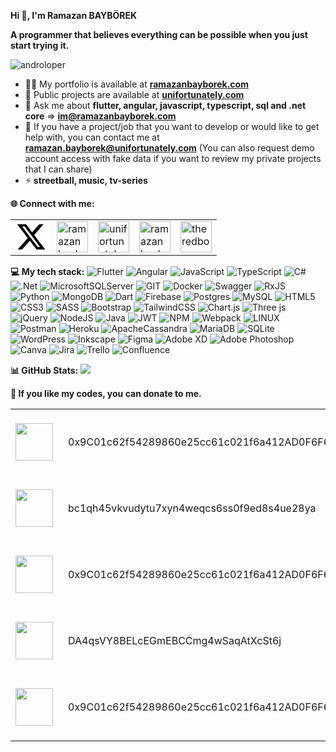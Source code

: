 **Hi 👋, I'm Ramazan BAYBÖREK**

**A programmer that believes everything can be possible when you just start trying it.**

<img src="https://komarev.com/ghpvc/?username=androloper&label=Profile%20views&color=9745f5&style=plastic" alt="androloper" />

- 👨‍💻 My portfolio is available at <a href="https://ramazanbayborek.com" target="blank">**ramazanbayborek.com**</a>
- 🏢 Public projects are available at <a href="https://unifortunately.com" target="blank">**unifortunately.com**</a>
- 💬 Ask me about **flutter, angular, javascript, typescript, sql and .net core** => **im@ramazanbayborek.com** 
- 💼 If you have a project/job that you want to develop or would like to get help with, you can contact me at **ramazan.bayborek@unifortunately.com** (You can also request demo account access with fake data if you want to review my private projects that I can share)
- ⚡ **streetball, music, tv-series**

**🌐  Connect with me:**
<table>
<tr>
<td><a href="https://twitter.com/havetodevelop" target="_blank">
<svg xmlns="http://www.w3.org/2000/svg" height="50" viewBox="0 0 512 512"><path d="M389.2 48h70.6L305.6 224.2 487 464H345L233.7 318.6 106.5 464H35.8L200.7 275.5 26.8 48H172.4L272.9 180.9 389.2 48zM364.4 421.8h39.1L151.1 88h-42L364.4 421.8z"/></svg></a></td>
<td valign="top"><a href="https:wa.me/905060526793?text=hello,%20im%20comin%20from%20your%20github%20profile." target="_blank">
<img align="center" src="https://raw.githubusercontent.com/rahuldkjain/github-profile-readme-generator/888aff31e1d26dd2a6acf6afebbc34970aeb0118/src/images/icons/Social/whatsapp.svg" alt="ramazanbayborek" height="50" width="50" /></a></td> 
<td valign="top"><a href="https://instagram.com/unifortunately" target="_blank">
<img align="center" src="https://raw.githubusercontent.com/rahuldkjain/github-profile-readme-generator/master/src/images/icons/Social/instagram.svg" alt="unifortunately" height="50" width="50" /></a></td>
<td valign="top"><a href="https://linkedin.com/in/ramazanbayborek" target="_blank">
<img align="center" src="https://raw.githubusercontent.com/rahuldkjain/github-profile-readme-generator/master/src/images/icons/Social/linked-in-alt.svg" alt="ramazanbayborek" height="50" width="50" /></a></td>
<td valign="top"><a href="https://stackoverflow.com/users/18180504" target="_blank">
<img align="center" src="https://raw.githubusercontent.com/rahuldkjain/github-profile-readme-generator/master/src/images/icons/Social/stack-overflow.svg" alt="theredboy" height="50" width="50" /></a></td>
</tr>
</table>






**💻  My tech stack:**
![Flutter](https://img.shields.io/badge/Flutter-%2302569B.svg?style=for-the-badge&logo=Flutter&logoColor=white)  ![Angular](https://img.shields.io/badge/angular-%23DD0031.svg?style=for-the-badge&logo=angular&logoColor=white)  ![JavaScript](https://img.shields.io/badge/javascript-%23323330.svg?style=for-the-badge&logo=javascript&logoColor=%23F7DF1E)  ![TypeScript](https://img.shields.io/badge/typescript-%23007ACC.svg?style=for-the-badge&logo=typescript&logoColor=white)  ![C#](https://img.shields.io/badge/c%23-%23239120.svg?style=for-the-badge&logo=c-sharp&logoColor=white)  ![.Net](https://img.shields.io/badge/.NET-5C2D91?style=for-the-badge&logo=.net&logoColor=white)   ![MicrosoftSQLServer](https://img.shields.io/badge/Microsoft%20SQL%20Server-CC2927?style=for-the-badge&logo=microsoft%20sql%20server&logoColor=white)   ![GIT](https://img.shields.io/badge/Git-fc6d26?style=for-the-badge&logo=git&logoColor=white)   ![Docker](https://img.shields.io/badge/docker-%230db7ed.svg?style=for-the-badge&logo=docker&logoColor=white) ![Swagger](https://img.shields.io/badge/-Swagger-%23Clojure?style=for-the-badge&logo=swagger&logoColor=white) ![RxJS](https://img.shields.io/badge/rxjs-%23B7178C.svg?style=for-the-badge&logo=reactivex&logoColor=white)  ![Python](https://img.shields.io/badge/python-3670A0?style=for-the-badge&logo=python&logoColor=ffdd54)         ![MongoDB](https://img.shields.io/badge/MongoDB-%234ea94b.svg?style=for-the-badge&logo=mongodb&logoColor=white)  ![Dart](https://img.shields.io/badge/dart-%230175C2.svg?style=for-the-badge&logo=dart&logoColor=white)  ![Firebase](https://img.shields.io/badge/firebase-%23039BE5.svg?style=for-the-badge&logo=firebase)      ![Postgres](https://img.shields.io/badge/postgres-%23316192.svg?style=for-the-badge&logo=postgresql&logoColor=white) ![MySQL](https://img.shields.io/badge/mysql-%2300000f.svg?style=for-the-badge&logo=mysql&logoColor=white) ![HTML5](https://img.shields.io/badge/html5-%23E34F26.svg?style=for-the-badge&logo=html5&logoColor=white)  ![CSS3](https://img.shields.io/badge/css3-%231572B6.svg?style=for-the-badge&logo=css3&logoColor=white)    ![SASS](https://img.shields.io/badge/SASS-hotpink.svg?style=for-the-badge&logo=SASS&logoColor=white)    ![Bootstrap](https://img.shields.io/badge/bootstrap-%238511FA.svg?style=for-the-badge&logo=bootstrap&logoColor=white)  ![TailwindCSS](https://img.shields.io/badge/tailwindcss-%2338B2AC.svg?style=for-the-badge&logo=tailwind-css&logoColor=white)     ![Chart.js](https://img.shields.io/badge/chart.js-F5788D.svg?style=for-the-badge&logo=chart.js&logoColor=white)      ![Three js](https://img.shields.io/badge/threejs-black?style=for-the-badge&logo=three.js&logoColor=white)   ![jQuery](https://img.shields.io/badge/jquery-%230769AD.svg?style=for-the-badge&logo=jquery&logoColor=white)   ![NodeJS](https://img.shields.io/badge/node.js-6DA55F?style=for-the-badge&logo=node.js&logoColor=white)   ![Java](https://img.shields.io/badge/java-%23ED8B00.svg?style=for-the-badge&logo=openjdk&logoColor=white)  ![JWT](https://img.shields.io/badge/JWT-black?style=for-the-badge&logo=JSON%20web%20tokens)     ![NPM](https://img.shields.io/badge/NPM-%23CB3837.svg?style=for-the-badge&logo=npm&logoColor=white) ![Webpack](https://img.shields.io/badge/webpack-%238DD6F9.svg?style=for-the-badge&logo=webpack&logoColor=black)   ![LINUX](https://img.shields.io/badge/Linux-FCC624?style=for-the-badge&logo=linux&logoColor=black)   ![Postman](https://img.shields.io/badge/Postman-FF6C37?style=for-the-badge&logo=postman&logoColor=white)  ![Heroku](https://img.shields.io/badge/heroku-%23430098.svg?style=for-the-badge&logo=heroku&logoColor=white) ![ApacheCassandra](https://img.shields.io/badge/cassandra-%231287B1.svg?style=for-the-badge&logo=apache-cassandra&logoColor=white) ![MariaDB](https://img.shields.io/badge/MariaDB-003545?style=for-the-badge&logo=mariadb&logoColor=white) ![SQLite](https://img.shields.io/badge/sqlite-%2307405e.svg?style=for-the-badge&logo=sqlite&logoColor=white) ![WordPress](https://img.shields.io/badge/WordPress-%23117AC9.svg?style=for-the-badge&logo=WordPress&logoColor=white)  ![Inkscape](https://img.shields.io/badge/Inkscape-e0e0e0?style=for-the-badge&logo=inkscape&logoColor=080A13) ![Figma](https://img.shields.io/badge/figma-%23F24E1E.svg?style=for-the-badge&logo=figma&logoColor=white)  ![Adobe XD](https://img.shields.io/badge/Adobe%20XD-470137?style=for-the-badge&logo=Adobe%20XD&logoColor=#FF61F6) ![Adobe Photoshop](https://img.shields.io/badge/adobe%20photoshop-%2331A8FF.svg?style=for-the-badge&logo=adobe%20photoshop&logoColor=white)  ![Canva](https://img.shields.io/badge/Canva-%2300C4CC.svg?style=for-the-badge&logo=Canva&logoColor=white) ![Jira](https://img.shields.io/badge/jira-%230A0FFF.svg?style=for-the-badge&logo=jira&logoColor=white) ![Trello](https://img.shields.io/badge/Trello-%23026AA7.svg?style=for-the-badge&logo=Trello&logoColor=white) ![Confluence](https://img.shields.io/badge/confluence-%23172BF4.svg?style=for-the-badge&logo=confluence&logoColor=white) 

**📊 GitHub Stats:**
![](https://github-readme-streak-stats.herokuapp.com/?user=androloper&theme=midnight-purple&hide_border=true)

**💸 If you like my codes, you can donate to me.**
<table>
<tr>
<td><img src="https://s2.coinmarketcap.com/static/img/coins/64x64/2682.png" align="center" width="60" height="60" style="margin-right:8px"></td>
<td style="font-size: 16px">0x9C01c62f54289860e25cc61c021f6a412AD0F6F6</td>
<td><img src="https://i.pinimg.com/originals/1e/f5/03/1ef503b807f7d82f601928b276e8687c.png" align="center" width="100" height="100" style="margin-left:16px"></td>
</tr>
<tr>
<td><img src="https://s2.coinmarketcap.com/static/img/coins/64x64/1.png" align="center" width="60" height="60" style="margin-right:8px"></td>
<td style="font-size: 16px">bc1qh45vkvudytu7xyn4weqcs6ss0f9ed8s4ue28ya</td>
<td><img src="https://i.pinimg.com/originals/64/24/76/6424765bf07c66ed1171d612f7691fd1.png" align="center" width="100" height="100" style="margin-left:16px"></td>
</tr>
<tr>
<td><img src="https://s2.coinmarketcap.com/static/img/coins/64x64/1027.png" align="center" width="60" height="60" style="margin-right:8px"></td>
<td style="font-size: 16px">0x9C01c62f54289860e25cc61c021f6a412AD0F6F6</td>
<td><img src="https://i.pinimg.com/originals/1e/f5/03/1ef503b807f7d82f601928b276e8687c.png" align="center" width="100" height="100" style="margin-left:16px"></td>
</tr>
<tr>
<td><img src="https://s2.coinmarketcap.com/static/img/coins/64x64/74.png" align="center" width="60" height="60" style="margin-right:8px"></td>
<td style="font-size: 16px">DA4qsVY8BELcEGmEBCCmg4wSaqAtXcSt6j</td>
<td><img src="https://i.pinimg.com/originals/fa/8b/c6/fa8bc64f6b20a8404daed0182fe2e999.png" align="center" width="100" height="100" style="margin-left:16px"></td>
</tr>
<tr>
<td><img src="https://s2.coinmarketcap.com/static/img/coins/64x64/5994.png" align="center" width="60" height="60" style="margin-right:8px"></td>
<td style="font-size: 16px">0x9C01c62f54289860e25cc61c021f6a412AD0F6F6</td>
<td><img src="https://i.pinimg.com/originals/1e/f5/03/1ef503b807f7d82f601928b276e8687c.png" align="center" width="100" height="100" style="margin-left:16px"></td>
</tr>
</table>